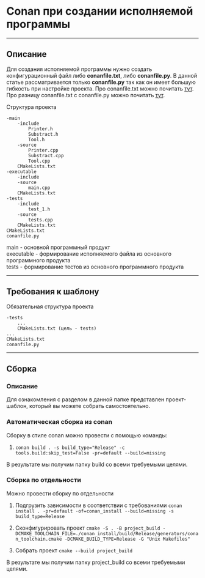 
# Conan при создании исполняемой программы
___

## Описание

Для создания исполняемой программы нужно создать конфигурационный файл либо
**conanfile.txt**, либо **conanfile.py**.
В данной статье рассматривается только **conanfile.py** так как он имеет большую гибкость при настройке проекта. 
Про conanfile.txt можно почитать [тут](https://docs.conan.io/2/reference/conanfile_txt.html#conanfile-txt).
Про разницу conanfile.txt с conanfile.py можно почитать [тут](https://docs.conan.io/2/tutorial/consuming_packages/the_flexibility_of_conanfile_py.html#consuming-packages-flexibility-of-conanfile-py).

Структура проекта
```
-main
    -include
        Printer.h
        Substract.h
        Tool.h
    -source
        Printer.cpp
        Substract.cpp
        Tool.cpp
    CMakeLists.txt
-executable
    -include
    -source
        main.cpp
    CMakeLists.txt
-tests
    -include
        test_1.h
    -source
        tests.cpp
    CMakeLists.txt
CMakeLists.txt
conanfile.py
```

main - основной программный продукт  
executable - формирование исполняемого файла из основного программного продукта  
tests - формирование тестов из основного программного продукта  


___
## Требования к шаблону

Обязательная структура проекта

```
-tests
    ...
    CMakeLists.txt (цель - tests)
...
CMakeLists.txt
conanfile.py
```

___
## Сборка

### Описание

Для ознакомления с разделом в данной папке представлен проект-шаблон, который вы можете собрать самостоятельно.

### Автоматическая сборка из conan
Сборку в стиле conan можно провести с помощью команды:  
1. ```conan build . -s build_type="Release" -c tools.build:skip_test=False -pr=default --build=missing```

В результате мы получим папку build со всеми требуемыми целями.


### Сборка по отдельности

Можно провести сборку по отдельности
1. Подгрузить зависимости в соответствии с требованиями ```conan install . -pr=default -of=conan_install --build=missing -s build_type=Release```

2. Сконфигурировать проект ```cmake -S . -B project_build -DCMAKE_TOOLCHAIN_FILE=./conan_install/build/Release/generators/conan_toolchain.cmake -DCMAKE_BUILD_TYPE=Release -G "Unix Makefiles"```

3. Собрать проект ```cmake --build project_build```

В результате мы получим папку project_build со всеми требуемыми целями.
